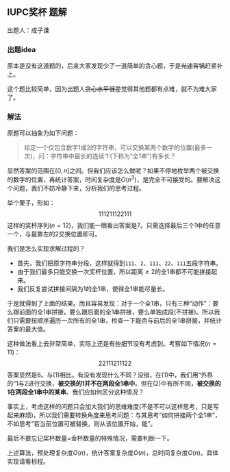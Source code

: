 ## IUPC奖杯 题解

出题人：成子谦

### 出题idea

原本是没有这道题的，后来大家发现少了一道简单的贪心题，于是~~光速背锅~~赶紧补上。

这个题比较简单，因为出题人~~贪心水平很差~~觉得其他题都有点难，就不为难大家了。

### 解法

原题可以抽象为如下问题：

> 给定一个仅包含数字1或2的字符串，可以交换某两个数字的位置(最多一次)，问：字符串中最长的连续‘1’(下称为“全1串”)有多长？

显然答案的范围在$[0,n]$之间。但我们应该怎么做呢？如果不停地枚举两个被交换的数字的位置，再统计答案，时间复杂度是$O(n^3)$，是完全不可接受的。要解决这个问题，我们不妨冷静下来，分析我们的思考过程。

举个栗子，形如：
$$
111211122111
$$
这样的奖杯序列$(n=12)$，我们能一眼看出答案是$7$。只需选择最后三个$1$中的任意一个，与最靠左的$2$交换位置即可。  

我们是怎么实现求解过程的？

- 首先，我们把原字符串分段，这样就得到`111`、`2`、`111`、`22`、`111`五段字符串。
- 由于我们最多只能交换一次奖杯位置，所以距离$\ge2$的全$1$串都不可能拼接起来。
- 我们反复尝试拼接间隔为1的全$1$串，使得全$1$串能尽量长。

于是就得到了上面的结果。而且容易发现：对于一个全$1$串，只有三种“动作”：要么跟前面的全$1$串拼接，要么跟后面的全$1$串拼接，要么单独成段(不拼接)。所以我们只需要按顺序遍历一次所有的全$1$串，检查一下能否与前后的全$1$串拼接，并统计答案的最大值。

这种做法看上去非常简单，实际上还是有些细节没有考虑到。考察如下情况$(n=11)$：
$$
22111211122
$$
答案显然是$6$。与$(1)$相比，有没有发现什么不同？没错，在$(1)$中，我们用“外界的”$1$与$2$进行交换，**被交换的1并不在两段全1串中**。但在$(2)$中有所不同，**被交换的1在两段全1串中的某串**。我们应如何区分这种情况？

事实上，考虑这样的问题只会加大我们的思维难度(不是不可以这样思考，只是写起来麻烦)，所以我们需要转换角度来思考问题：与其思考“如何拼接两个全$1$串”，不如思考“若当前位置可被替换，则从该位置开始，能”。

最后不要忘记奖杯数量=金杯数量的特殊情况，需要判断一下。

上述算法，预处理复杂度$O(n)$，统计答案复杂度$O(n)$，总时间复杂度$O(n)$。具体实现请看标程。